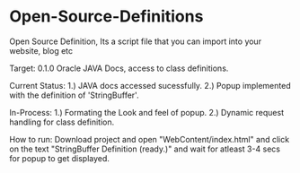 Open-Source-Definitions
=======================

Open Source Definition, Its a script file that you can import into your website, blog etc


Target: 0.1.0
Oracle JAVA Docs, access to class definitions.

Current Status:
1.) JAVA docs accessed sucessfully.
2.) Popup implemented with the definition of 'StringBuffer'.

In-Process:
1.) Formating the Look and feel of popup.
2.) Dynamic request handling for class definition.


How to run:
Download project and open "WebContent/index.html" and click on the text "StringBuffer Definition (ready.)" and wait for atleast 3-4 secs for popup to get displayed.
